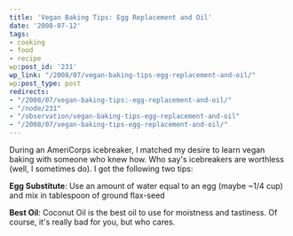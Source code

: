 ```yaml
---
title: 'Vegan Baking Tips: Egg Replacement and Oil'
date: '2008-07-12'
tags:
- cooking
- food
- recipe
wp:post_id: '231'
wp_link: "/2008/07/vegan-baking-tips-egg-replacement-and-oil/"
wp:post_type: post
redirects:
- "/2008/07/vegan-baking-tips:-egg-replacement-and-oil/"
- "/node/231"
- "/observation/vegan-baking-tips-egg-replacement-and-oil"
- "/2008/07/vegan-baking-tips-egg-replacement-and-oil/"
---
```


During an AmeriCorps icebreaker, I matched my desire to learn vegan baking with someone who knew how. Who say's icebreakers are worthless (well, I sometimes do). I got the following two tips:

**Egg Substitute**: Use an amount of water equal to an egg (maybe ~1/4 cup) and mix in tablespoon of ground flax-seed

**Best Oil**: Coconut Oil is the best oil to use for moistness and tastiness. Of course, it's really bad for you, but who cares.
